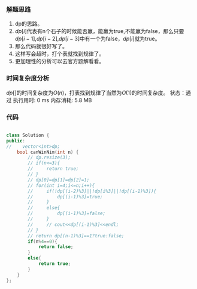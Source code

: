 ### 解题思路
1. dp的思路。
2. $dp[i]$代表有n个石子的时候能否赢，能赢为true,不能赢为false，那么只要$dp[i-1]$,$dp[i-2]$,$dp[i-3]$中有一个为false，$dp[i]$就为true。
3. 那么代码就很好写了。
4. 这样写会超时，打个表就找到规律了。
5. 更加理性的分析可以去官方题解看看。

### 时间复杂度分析
$dp[]$的时间复杂度为$O(n)$，打表找到规律了当然为$O(1)$的时间复杂度。
状态：通过
执行用时: 0 ms
内存消耗: 5.8 MB


### 代码

```cpp

class Solution {
public:
//    vector<int>dp;
    bool canWinNim(int n) {
        // dp.resize(3);
        // if(n<=3){
        //     return true;
        // }
        // dp[0]=dp[1]=dp[2]=1;
        // for(int i=4;i<=n;i++){
        //     if(!dp[(i-2)%3]||!dp[i%3]||!dp[(i-1)%3]){
        //         dp[(i-1)%3]=true;
        //     }
        //     else{
        //         dp[(i-1)%3]=false;
        //     }
        //     // cout<<dp[(i-1)%3]<<endl;
        // }
        // return dp[(n-1)%3]==1?true:false;
        if(n%4==0){
            return false;
        }
        else{
            return true;
        }
    }
};
```